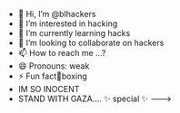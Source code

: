 - 👋 Hi, I’m @blhackers
- 👀 I’m interested in hacking
- 🌱 I’m currently learning hacks
- 💞️ I’m looking to collaborate on hackers
- 📫 How to reach me ...?
- 😄 Pronouns: weak
- ⚡ Fun fact🥊boxing
- IM SO INOCENT
- STAND WITH GAZA....
✨ special ✨ 
--->
